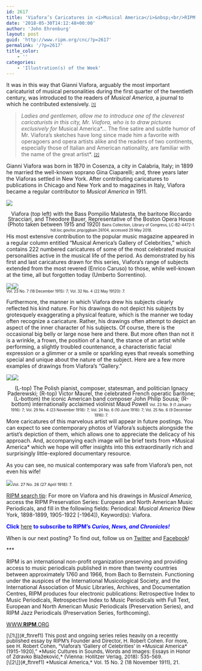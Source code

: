 ```yaml
---
id: 2617
title: 'Viafora’s Caricatures in <i>Musical America</i>&nbsp;<br/>RIPM’s “Illustrations of the Week”&nbsp;<br/>(Part One)'
date: '2018-05-30T14:12:48+00:00'
author: 'John Ehrenburg'
layout: post
guid: 'http://www.ripm.org/cnc/?p=2617'
permalink: '/?p=2617'
title_color:
    - ''
categories:
    - 'Illustration(s) of the Week'
---
```


It was in this way that Gianni Viafora, arguably the most important caricaturist of musical personalities during the first quarter of the twentieth century, was introduced to the readers of *Musical America*, a journal to which he contributed extensively. <span style="font-size: 8pt;">[\[1\]](#_ftn1)</span>

> *Ladies and gentlemen, allow me to introduce one of the cleverest caricaturists in this city, Mr. Viafora, who is to draw pictures exclusively for* Musical America*… The fine satire and subtle humor of Mr. Viafora’s sketches have long since made him a favorite with operagoers and opera artists alike and the readers of two continents, especially those of Italian and American nationality, are familiar with the name of the great artist*. <span style="font-size: 8pt;">[\[2\]](#_ftn1)</span>

Gianni Viafora was born in 1870 in Cosenza, a city in Calabria, Italy; in 1899 he married the well-known soprano Gina Ciaparelli; and, three years later the Viaforas settled in New York. After contributing caricatures to publications in Chicago and New York and to magazines in Italy, Viafora became a regular contributor to *Musical America* in 1911.

![](http://www.ripm.org/cnc/wp-content/uploads/2018/05/viafora-photo-noCaption-2.jpg)

<div style="line-height: 1em; text-align: center;">Viafora (top left) with the Bass Pompilio Malatesta, the baritone Riccardo Stracciari, and Theodore Bauer, Representative of the Boston Opera House (Photo taken between 1915 and 1920)  
<span style="font-size: 70%;">Bains Collection, Library of Congress, LC-B2-4472-1. hdl.loc.gov/loc.pnp/ggbain.26104, accessed 29 May 2018.</span></div>His most extensive contribution to the popular music magazine appeared in a regular column entitled “Musical America’s Gallery of Celebrities,” which contains 222 numbered caricatures of some of the most celebrated musical personalities active in the musical life of the period. As demonstrated by his first and last caricatures drawn for this series, Viafora’s range of subjects extended from the most revered (Enrico Caruso) to those, while well-known at the time, all but forgotten today (Umberto Sorrentino).

![](http://www.ripm.org/cnc/wp-content/uploads/2018/05/Caruso-1.jpg)![](http://www.ripm.org/cnc/wp-content/uploads/2018/05/GC-222-Sorrentino-5-22-20.jpg)  
<span style="font-size: 70%;">Vol. 23 No. 7 (18 December 1915): 7; Vol. 32 No. 4 (22 May 19120): 7.</span>

Furthermore, the manner in which Viafora drew his subjects clearly reflected his kind nature. For his drawings do not depict his subjects by grotesquely exaggerating a physical feature, which is the manner we today often recognize a caricature. Rather, his drawings often attempt to depict an aspect of the inner character of his subjects. Of course, there is the occasional big belly or large nose here and there. But more often than not it is a wrinkle, a frown, the position of a hand, the stance of an artist while performing, a slightly troubled countenance, a characteristic facial expression or a glimmer or a smile or sparkling eyes that reveals something special and unique about the nature of the subject. Here are a few more examples of drawings from Viafora’s “Gallery.”

![](http://www.ripm.org/cnc/wp-content/uploads/2018/05/PadMaurel.jpg)![](http://www.ripm.org/cnc/wp-content/uploads/2018/05/SousMaud.jpg)

<div style="line-height: 1em; text-align: center;">(L-top) The Polish pianist, composer, statesman, and politician Ignacy Paderewski; (R-top) Victor Maurel, the celebrated French operatic baritone; (L-bottom) the iconic American band composer John Philip Sousa; (R-bottom) internationally acclaimed violinist Maud Powell  
<span style="font-size: 70%;">Vol. 23 No. 9 (1 January 1916): 7; Vol. 29 No. 4 (23 November 1918): 7; Vol. 24 No. 6 (10 June 1916): 7; Vol. 25 No. 6 (9 December 1916): 7. </span></div>More caricatures of this marvelous artist will appear in future postings. You can expect to see contemporary photos of Viafora’s subjects alongside the artist’s depiction of them, which allows one to appreciate the delicacy of his approach. And, accompanying each image will be brief texts from *Musical America* which we hope will offer insights into this extraordinarily rich and surprisingly little-explored documentary resource.

As you can see, no musical contemporary was safe from Viafora’s pen, not even his wife!

![](http://www.ripm.org/cnc/wp-content/uploads/2018/05/Gina-final-3.jpg)<span style="font-size: 8pt;">Vol. 27 No. 26 (27 April 1918): 7. </span>

<u>RIPM search tip</u>: For more on Viafora and his drawings in *Musical America,* access the RIPM Preservation Series: European and North American Music Periodicals, and fill in the following fields: Periodical: *Musical America* (New York, 1898-1899, 1905-1922 \[-1964\]), Keyword(s): Viafora.

<span style="color: #0000ff;">**Click** <span style="color: #ff0000;">[here](http://ripm.org/?page=cncsubscribe) </span>**to subscribe to RIPM’s *Curios, News, and Chronicles!*** </span>

When is our next posting? To find out, follow us on [Twitter](https://twitter.com/RIPMCenter) and [Facebook](https://www.facebook.com/RIPMCenter/)!

\*\*\*

RIPM is an international non-profit organization preserving and providing access to music periodicals published in more than twenty countries between approximately 1760 and 1966, from Bach to Bernstein. Functioning under the auspices of the International Musicological Society, and the International Association of Music Libraries, Archives, and Documentation Centres, RIPM produces four electronic publications: Retrospective Index to Music Periodicals, Retrospective Index to Music Periodicals with Full Text, European and North American Music Periodicals (Preservation Series), and RIPM Jazz Periodicals (Preservation Series, forthcoming).

[WWW.**RIPM**.ORG](http://cts.vresp.com/c/?RIPMConsortiumLtd./606886bac9/3fdca83fa7/d715bbc74f)

<div style="line-height: 1em;"><span style="font-size: 10pt;">[\[1\]](#_ftnref1) This post and ongoing series relies heavily on a recently published essay by RIPM’s Founder and Director, H. Robert Cohen. For more, see H. Robert Cohen, “Viafora’s ‘Gallery of Celebrities’ in *Musical America* (1915-1920),” *Music Cultures in Sounds, Words and Images: Essays in Honor of Zdravko Blažeković,* (Vienna: Hollitzer Verlag, 2018): 535-569.</span></div><span style="font-size: 10pt;">[\[2\]](#_ftnref1) *Musical America,* Vol. 15 No. 2 (18 November 1911), 21.</span>